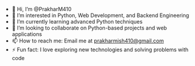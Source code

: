 - 👋 Hi, I’m @PrakharM410
- 👀 I’m interested in Python, Web Development, and Backend Engineering
- 🌱 I’m currently learning advanced Python techniques
- 💞️ I’m looking to collaborate on Python-based projects and web applications
- 📫 How to reach me: Email me at prakharmish410@gmail.com
- ⚡ Fun fact: I love exploring new technologies and solving problems with code
